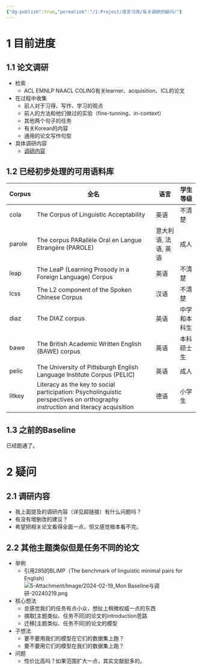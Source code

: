 ```yaml
---
{"dg-publish":true,"permalink":"/1-Project/语言习得/有关调研的疑问/"}
---
```


# 1 目前进度
## 1.1 论文调研
- 检索
	- ACL EMNLP NAACL COLING有关learner、acquisition、ICL的论文
- 在过程中收集
	- 前人对于习得、写作、学习的观点
	- 前人的方法和他们做过的实验（fine-tunning、in-context）
	- 其他两个句子的任务
	- 有关Korean的内容
	- 通用的论文写作句型
- 具体调研内容
	- [调研内容](https://charming-begonia-c65b76.netlify.app/)
## 1.2 已经初步处理的可用语料库
| Corpus | 全名 | 语言 | 学生等级 |
| ---- | ---- | ---- | ---- |
| cola | The Corpus of Linguistic Acceptability | 英语 | 不清楚 |
| parole | The corpus PARallèle Oral en Langue Etrangère (PAROLE) | 意大利语, 法语, 英语 | 成人 |
| leap | The LeaP (Learning Prosody in a Foreign Language) Corpus | 英语 | 不清楚 |
| lcss | The L2 component of the Spoken Chinese Corpus | 汉语 | 不清楚 |
| diaz | The DIAZ corpus | 英语 | 中学和本科生 |
| bawe | The British Academic Written English (BAWE) corpus | 英语 | 本科硕士生 |
| pelic | The University of Pittsburgh English Language Institute Corpus (PELIC) | 英语 | 成人 |
| litkey | Literacy as the key to social participation: Psycholinguistic perspectives on orthography instruction and literacy acquisition | 德语 | 小学生 |
## 1.3 之前的Baseline
已经跑通了。
# 2 疑问
## 2.1 调研内容
- 我上面提及的调研内容（详见超链接）有什么问题吗？
- 有没有增删改的建议？
- 希望把相关论文看得全面一点，但又感觉根本看不完。
## 2.2 其他主题类似但是任务不同的论文
- 举例
	- 引用285的BLiMP（The benchmark of linguistic minimal pairs for English）![5-Attachment/Image/2024-02-19_Mon Baseline与调研-20240219.png](/img/user/5-Attachment/Image/2024-02-19_Mon%20Baseline%E4%B8%8E%E8%B0%83%E7%A0%94-20240219.png)
- 核心想法
	- 总感觉我们的任务有点小众，想扯上稍微权威一点的东西
	- 摘取[主题类似、任务不同]的论文的introduction思路
	- 迁移[主题类似、任务不同]的论文的模型
- 子想法
	- 要不要用我们的模型在它们的数据集上跑？
	- 要不要用它们的模型在我们的数据集上跑？
- 问题
	- 性价比高吗？如果范围扩大一点，其实文献挺多的。

